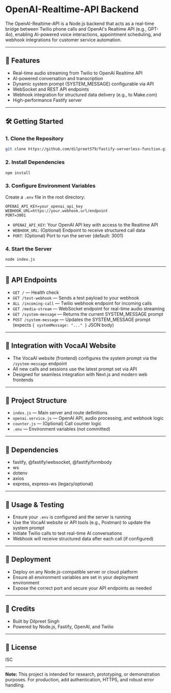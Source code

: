 # OpenAI-Realtime-API Backend

The OpenAI-Realtime-API is a Node.js backend that acts as a real-time bridge between Twilio phone calls and OpenAI's Realtime API (e.g., GPT-4o), enabling AI-powered voice interactions, appointment scheduling, and webhook integrations for customer service automation.

---

## 🚀 Features
- Real-time audio streaming from Twilio to OpenAI Realtime API
- AI-powered conversation and transcription
- Dynamic system prompt (SYSTEM_MESSAGE) configurable via API
- WebSocket and REST API endpoints
- Webhook integration for structured data delivery (e.g., to Make.com)
- High-performance Fastify server

---

## 🛠️ Getting Started

### 1. Clone the Repository
```bash
git clone https://github.com/dilpreet579/fastify-serverless-function.git
```

### 2. Install Dependencies
```bash
npm install
```

### 3. Configure Environment Variables
Create a `.env` file in the root directory:
```env
OPENAI_API_KEY=your_openai_api_key
WEBHOOK_URL=https://your.webhook.url/endpoint
PORT=3001
```
- `OPENAI_API_KEY`: Your OpenAI API key with access to the Realtime API
- `WEBHOOK_URL`: (Optional) Endpoint to receive structured call data
- `PORT`: (Optional) Port to run the server (default: 3001)

### 4. Start the Server
```bash
node index.js
```

---

## 🔌 API Endpoints

- `GET /` — Health check
- `GET /test-webhook` — Sends a test payload to your webhook
- `ALL /incoming-call` — Twilio webhook endpoint for incoming calls
- `GET /media-stream` — WebSocket endpoint for real-time audio streaming
- `GET /system-message` — Returns the current SYSTEM_MESSAGE prompt
- `POST /system-message` — Updates the SYSTEM_MESSAGE prompt (expects `{ systemMessage: "..." }` JSON body)

---

## 🤖 Integration with VocaAI Website
- The VocaAI website (frontend) configures the system prompt via the `/system-message` endpoint
- All new calls and sessions use the latest prompt set via API
- Designed for seamless integration with Next.js and modern web frontends

---

## 📁 Project Structure
- `index.js` — Main server and route definitions
- `openai.service.js` — OpenAI API, audio processing, and webhook logic
- `counter.js` — (Optional) Call counter logic
- `.env` — Environment variables (not committed)

---

## 🧩 Dependencies
- fastify, @fastify/websocket, @fastify/formbody
- ws
- dotenv
- axios
- express, express-ws (legacy/optional)

---

## 🧪 Usage & Testing
- Ensure your `.env` is configured and the server is running
- Use the VocaAI website or API tools (e.g., Postman) to update the system prompt
- Initiate Twilio calls to test real-time AI conversations
- Webhook will receive structured data after each call (if configured)

---

## 🚀 Deployment
- Deploy on any Node.js-compatible server or cloud platform
- Ensure all environment variables are set in your deployment environment
- Expose the correct port and secure your API endpoints as needed

---

## 🤝 Credits
- Built by Dilpreet Singh
- Powered by Node.js, Fastify, OpenAI, and Twilio

---

## 📄 License
ISC

---

**Note:** This project is intended for research, prototyping, or demonstration purposes. For production, add authentication, HTTPS, and robust error handling.
